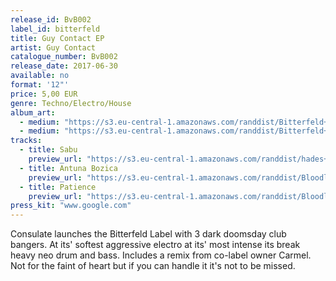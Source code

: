 ```yaml
---
release_id: BvB002
label_id: bitterfeld
title: Guy Contact EP
artist: Guy Contact
catalogue_number: BvB002
release_date: 2017-06-30
available: no
format: '12"' 
price: 5,00 EUR 
genre: Techno/Electro/House 
album_art: 
  - medium: "https://s3.eu-central-1.amazonaws.com/randdist/Bitterfeld+/Guy+contact+first+release+/Bitterfeld+label+image.jpg"
  - medium: "https://s3.eu-central-1.amazonaws.com/randdist/Bitterfeld+/Guy+contact+first+release+/Bitterfeld+label+image.jpg"
tracks:
  - title: Sabu
    preview_url: "https://s3.eu-central-1.amazonaws.com/randdist/hades+hamburg+v2.mp3"
  - title: Antuna Bozica 
    preview_url: "https://s3.eu-central-1.amazonaws.com/randdist/Bloodline+1.mp3" 
  - title: Patience 
    preview_url: "https://s3.eu-central-1.amazonaws.com/randdist/Bloodline+1.mp3"
press_kit: "www.google.com" 
---
```

Consulate launches the Bitterfeld Label with 3 dark doomsday club bangers. At its' softest aggressive 
electro at its' most intense its break heavy neo drum and bass. Includes a remix from co-label owner Carmel.
Not for the faint of heart but if you can handle it it's not to be missed.  

